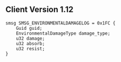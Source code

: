 ## Client Version 1.12

```rust,ignore
smsg SMSG_ENVIRONMENTALDAMAGELOG = 0x1FC {
    Guid guid;    
    EnvironmentalDamageType damage_type;    
    u32 damage;    
    u32 absorb;    
    u32 resist;    
}

```
